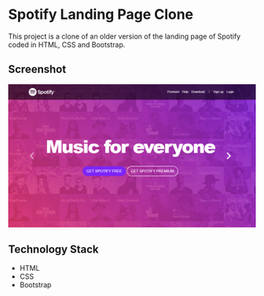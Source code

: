 # Spotify Landing Page Clone

This project is a clone of an older version of the landing page of Spotify coded in HTML, CSS and Bootstrap.

## Screenshot 

![Screenshot](Screenshot.png)

## Technology Stack

+ HTML
+ CSS
+ Bootstrap

